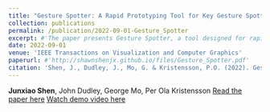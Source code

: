 ```yaml
---
title: "Gesture Spotter: A Rapid Prototyping Tool for Key Gesture Spotting in Virtual and Augmented Reality Applications"
collection: publications
permalink: /publication/2022-09-01-Gesture_Spotter
excerpt: #'The paper presents Gesture Spotter, a tool designed for rapid prototyping and evaluation of key gesture spotting algorithms in virtual and augmented reality environments.'
date: 2022-09-01
venue: 'IEEE Transactions on Visualization and Computer Graphics'
paperurl: #'http://shawnshenjx.github.io/files/Gesture_Spotter.pdf'
citation: 'Shen, J., Dudley, J., Mo, G. & Kristensson, P.O. (2022). Gesture Spotter: A Rapid Prototyping Tool for Key Gesture Spotting in Virtual and Augmented Reality Applications. IEEE Transactions on Visualization and Computer Graphics, 28(11), pp.3618-3628.'
---
```

**Junxiao Shen**, John Dudley, George Mo, Per Ola Kristensson
[Read the paper here](http://shawnshenjx.github.io/files/Gesture_Spotter.pdf)
[Watch demo video here](https://www.youtube.com/watch?v=ctY8-VT6MDY&feature=youtu.be)